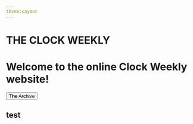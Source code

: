 ```yaml
---
theme:cayman
---
```

<html>
  <h1>THE CLOCK WEEKLY</h1>
  <h1>Welcome to the online Clock Weekly website!</h1>
  <button onclick="window.location.href = 'archive';">The Archive</button>
  <h2>test</h2>
</html>
